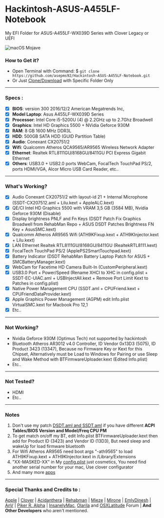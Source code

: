 # Hackintosh-ASUS-A455LF-Notebook

My EFI Folder for ASUS-A455LF-WX039D Series with Clover Legacy or UEFI
 
<img src="/Images/Sept-Ulchre-Macbook-Pro-Mojave.png?raw=true" alt="macOS Mojave" align="center">
 
### How to Get it?

- Open Terminal with Command: $ `git clone https://github.com/asepms92/Hackintosh-ASUS-A455LF-Notebook.git`
- Or Just [Clone/Download](https://github.com/asepms92/Hackintosh-ASUS-A455LF-Notebook.git) with Specific Folder Only
 
--------------------------------------------------------------------------------------------
 
### Specs :

- [x] <b>BIOS</b>: version 300 2016/12/2 American Megatrends Inc,
- [x] <b>Model Laptop</b>: Asus A455LF-WX039D Series
- [x] <b>Processor</b>: Intel Core i5-5200U (4) @ 2.2GHz up to 2.7Ghz Broadwell
- [x] <b>Graphics</b>: Intel HD Graphics 5500 + NVidia Geforce 930M
- [x] <b>RAM</b>: 8 GB 1600 MHz DDR3L
- [x] <b>HDD</b>: 500GB SATA HDD (GUID Partition Table)
- [x] <b>Audio</b>: Conexant CX20751/2
- [x] <b>Wifi</b>: Qualcomm Atheros QCA9565/AR9565 Wireless Network Adapter
- [x] <b>Ethernet</b>: Realtek RTL8111GU/8168GU/8411GU PCI Express Gigabit Ethernet
- [x] <b>Others</b>: USB3.0 + USB2.0 ports WebCam, FocalTech TouchPad PS/2, ports HDMI/VGA, Alcor Micro USB Card Reader, etc..
 
--------------------------------------------------------------------------------------------
 
### What's Working?

- [x] Audio Conexant CX20751/2 with layout-id 21 + Internal Microphone (SSDT-CX207512.aml + Lilu.kext + AppleALC.kext)
- [x] QE/CI Intel HD Graphics 5500 with VRAM 3,5 GB (3584 MB), Nvidia Geforce 930M (Disable)
- [x] Display brightness PNLF and Fn Keys (DSDT Patch Fix Graphics Broadwell from RehabMan Repo + ASUS DSDT Patches Brightness FN Key + AsusSMC.kext)
- [x] Qualcomm Atheros AR9565 Wifi (ATH9KFixup.kext + ATH9KInjector.kext + Lilu.kext)
- [x] LAN Ethernet Realtek RTL8111GU/8168GU/8411GU (RealtekRTL8111.kext)
- [x] FocalTech TouchPad PS/2 (ApplePS2SmartTouchpad.kext)
- [x] Battery Indicator (DSDT RehabMan Battery Laptop Patch for ASUS + SMCBatteryManager.kext)
- [x] WebCam for Facetime HD Camera Built-In (CustomPeripheral.kext)
- [x] USB3.0 Port + Power/Speed (Rename XHCI to XHC in config.plist + SSDT-EC-UIAC.aml + USBInjectAll.kext + Remove Port Limit Kext to Patches in config.plist)
- [x] Native Power Management CPU (SSDT.aml + CPUFriend.kext + CPUFriendDataProvider.kext)
- [x] Apple Graphics Power Management (AGPM) edit Info.plist VirtualSMC.kext for Macbook Pro 12,1
- [x] Etc..
 
--------------------------------------------------------------------------------------------
 
### Not Working?

- Nvidia Geforce 930M (Optimus Tech) not supported by hackintosh
- Bluetooth Atheros AR3012 v4.0 Controller, ID Vendor 0x13D3 (5075), ID Product 3423 (13347), Because no Firmware Key or Kext for this Chipset, Alternatively must be Load to Windows for Pairing or use Sleep and Wake Method with BTFirmwareUploader.kext (Edited Info.plist)
- Etc..

--------------------------------------------------------------------------------------------

### Not Tested?

- HDMI
- Etc..
 
--------------------------------------------------------------------------------------------
 
### Notes

1. Don't use my patch [DSDT.aml and SSDT.aml](https://github.com/asepms92/Hackintosh-ASUS-A455LF-Notebook/tree/master/EFI-Bootloader/EFI/CLOVER/ACPI/patched) if you have different <b>ACPI Tables/BIOS Version and Model/Freq CPU PM</b>
2. To get match on/off my BT, edit Info.plist BTFirmwareUploader.kext then add for Product ID (3423) and Vendor ID (13D3), But need sleep and wakeUp for load firmware bluetooth
3. For Wifi Atheros AR9565 need boot args "-ath9565" to load ATH9KFixup.kext + ATH9KInjector.kext in /Library/Extensions
4. "XX-MASKED-XX" in My [config.plist](https://github.com/asepms92/Hackintosh-ASUS-A455LF-Notebook/tree/master/EFI-Bootloader/EFI/CLOVER/config.plist) just cosmetics, You need find another serial number for your mac, Use clover configurator
5. And many more [apps](https://github.com/asepms92/Hackintosh-ASUS-A455LF-Notebook/tree/master/Tools/Apps)
--------------------------------------------------------------------------------------------
 
### Special Thanks and Credits to :

[Apple](https://www.apple.com) | [Clover](https://sourceforge.net/projects/cloverefiboot) | [Acidanthera](https://github.com/acidanthera) | [Rehabman](https://github.com/RehabMan/Laptop-DSDT-Patch) | [Mieze](https://github.com/Mieze/RTL8111_driver_for_OS_X) | [Mirone](https://github.com/Mirone/AppleHDAPatcher) | [EmlyDinesh](https://osxlatitude.com/forums/topic/1948-elan-focaltech-and-synaptics-smart-touchpad-driver-mac-os-x) | [AnV](https://github.com/andyvand/FixEDID_Devel) | [Piker R. Alpha](https://github.com/Piker-Alpha/ssdtPRGen.sh) | [InsanelyMac](https://www.insanelymac.com/forum), [Olarila](http://olarila.com/forum) and [OSXLatitude](https://osxlatitude.com/forums) Forum | <b>And Other Developers</b> who aren't mentioned.
